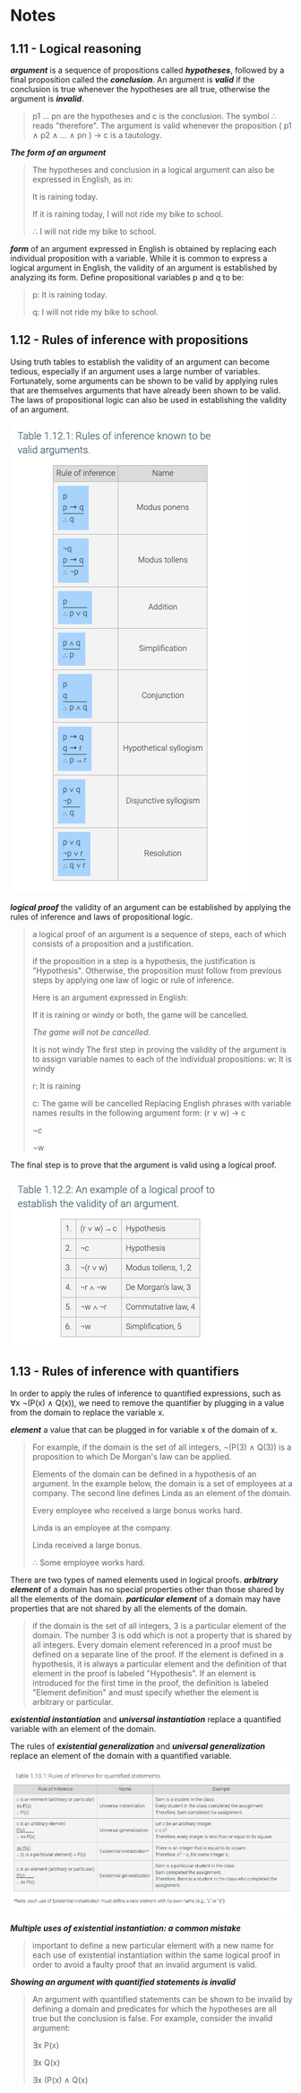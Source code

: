 # Notes

## 1.11 - Logical reasoning

**_argument_** is a sequence of propositions called **_hypotheses_**, followed by a final proposition called the **_conclusion_**. An argument is **_valid_** if the conclusion is true whenever the hypotheses are all true, otherwise the argument is **_invalid_**.

> p1 ... pn are the hypotheses and c is the conclusion. The symbol ∴ reads "therefore". The argument is valid whenever the proposition ( p1 ∧ p2 ∧ ... ∧ pn ) → c is a tautology.

**_The form of an argument_**

> The hypotheses and conclusion in a logical argument can also be expressed in English, as in:
>
> It is raining today.
>
> If it is raining today, I will not ride my bike to school.
>
> ∴ I will not ride my bike to school.

**_form_** of an argument expressed in English is obtained by replacing each individual proposition with a variable. While it is common to express a logical argument in English, the validity of an argument is established by analyzing its form. Define propositional variables p and q to be:

> p: It is raining today.
>
> q: I will not ride my bike to school.

## 1.12 - Rules of inference with propositions

Using truth tables to establish the validity of an argument can become tedious, especially if an argument uses a large number of variables. Fortunately, some arguments can be shown to be valid by applying rules that are themselves arguments that have already been shown to be valid. The laws of propositional logic can also be used in establishing the validity of an argument.

![Table-1.12.1](./Table-1.12.1.png)

**_logical proof_** the validity of an argument can be established by applying the rules of inference and laws of propositional logic.

> a logical proof of an argument is a sequence of steps, each of which consists of a proposition and a justification.
>
> if the proposition in a step is a hypothesis, the justification is "Hypothesis". Otherwise, the proposition must follow from previous steps by applying one law of logic or rule of inference.
>
> Here is an argument expressed in English:
>
> If it is raining or windy or both, the game will be cancelled.
>
> _The game will not be cancelled._
>
> It is not windy
> The first step in proving the validity of the argument is to assign variable names to each of the individual propositions:
> w: It is windy
>
> r: It is raining
>
> c: The game will be cancelled
> Replacing English phrases with variable names results in the following argument form:
> (r ∨ w) → c
>
> _¬c_
>
> ¬w

The final step is to prove that the argument is valid using a logical proof.

![Table-1.12.2](./Table-1.12.2.png)

## 1.13 - Rules of inference with quantifiers

In order to apply the rules of inference to quantified expressions, such as ∀x ¬(P(x) ∧ Q(x)), we need to remove the quantifier by plugging in a value from the domain to replace the variable x.

**_element_** a value that can be plugged in for variable x of the domain of x.

> For example, if the domain is the set of all integers, ¬(P(3) ∧ Q(3)) is a proposition to which De Morgan's law can be applied.
>
> Elements of the domain can be defined in a hypothesis of an argument. In the example below, the domain is a set of employees at a company. The second line defines Linda as an element of the domain.
>
> Every employee who received a large bonus works hard.
>
> Linda is an employee at the company.
>
> Linda received a large bonus.
>
> ∴ Some employee works hard.

There are two types of named elements used in logical proofs.
**_arbitrary element_** of a domain has no special properties other than those shared by all the elements of the domain.
**_particular element_** of a domain may have properties that are not shared by all the elements of the domain.

> if the domain is the set of all integers, 3 is a particular element of the domain. The number 3 is odd which is not a property that is shared by all integers. Every domain element referenced in a proof must be defined on a separate line of the proof. If the element is defined in a hypothesis, it is always a particular element and the definition of that element in the proof is labeled "Hypothesis". If an element is introduced for the first time in the proof, the definition is labeled "Element definition" and must specify whether the element is arbitrary or particular.

**_existential instantiation_** and **_universal instantiation_** replace a quantified variable with an element of the domain.

The rules of **_existential generalization_** and **_universal generalization_** replace an element of the domain with a quantified variable.

![Table-1.13.1](./Table-1.13.1.png)

**_Multiple uses of existential instantiation: a common mistake_**

> important to define a new particular element with a new name for each use of existential instantiation within the same logical proof in order to avoid a faulty proof that an invalid argument is valid.

**_Showing an argument with quantified statements is invalid_**

> An argument with quantified statements can be shown to be invalid by defining a domain and predicates for which the hypotheses are all true but the conclusion is false. For example, consider the invalid argument:
>
> ∃x P(x)
>
> ∃x Q(x)
>
> ∃x (P(x) ∧ Q(x)
